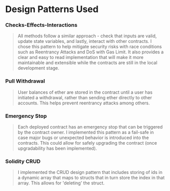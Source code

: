 # Design Patterns Used

### Checks-Effects-Interactions
> All methods follow a similar approach - check that inputs are valid, update state variables, and lastly, interact with other contracts. I chose this pattern to help mitigate security risks with race conditions such as Reentrancy Attacks and DoS with Gas Limit. It also provides a clear and easy to read implementation that will make it more maintainable and extensible while the contracts are still in the local development stage.

### Pull Withdrawal
> User balances of ether are stored in the contract until a user has initiated a withdrawal, rather than sending ether directly to other accounts. This helps prevent reentrancy attacks among others.

### Emergency Stop
> Each deployed contract has an emergency stop that can be triggered by the contract owner. I implemented this pattern as a fail-safe in case major bugs or unexpected behavior is introduced into the contracts. This could allow for safely upgrading the contract (once upgradability has been implemented).

### Solidity CRUD
> I implemented the CRUD design pattern that includes storing of ids in a dynamic array that maps to structs that in turn store the index in that array. This allows for 'deleting' the struct.


